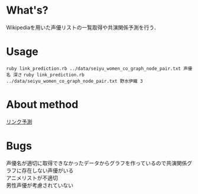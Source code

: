 # What's?  
Wikipediaを用いた声優リストの一覧取得や共演関係予測を行う．
# Usage   
`ruby link_prediction.rb ../data/seiyu_women_co_graph_node_pair.txt 声優名 深さ`
`ruby link_prediction.rb ../data/seiyu_women_co_graph_node_pair.txt 野水伊織 3`
# About method
[リンク予測](http://d.hatena.ne.jp/repose/20120118/1326814365)  
# Bugs
声優名が適切に取得できなかったデータからグラフを作っているので共演関係グラフに存在しない声優がいる  
アニメリストが不適切  
男性声優が考慮されていない

